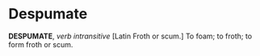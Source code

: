 # Despumate

**DESPUMATE**, _verb intransitive_ \[Latin Froth or scum.\] To foam; to froth; to form froth or scum.